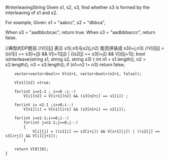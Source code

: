 #InterleavingString
Given s1, s2, s3, find whether s3 is formed by the interleaving of s1 and s2.

For example,
Given:
s1 = "aabcc",
s2 = "dbbca",

When s3 = "aadbbcbcac", return true.
When s3 = "aadbbbaccc", return false.


//典型的DP题目
//V[i][j]  表示 s1(i,n1)与s2(j,n2) 能否拼装成 s3(i+j,n3)
//V[i][j] = ((s1[i] == s3[i+j]) && V[i+1][j]) | ((s2[j] == s3[i+j]) && V[i][j+1]);
bool isInterleave(string s1, string s2, string s3) {
        int n1 = s1.length(), n2 = s2.length(), n3 = s3.length();
        if (n1+n2 != n3) return false;

        vector<vector<bool>> V(n1+1, vector<bool>(n2+1, false));
        
        V[n1][n2] =true;
        
        for(int i=n1-1 ; i>=0 ;i--)
            V[i][n2] = V[i+1][n2] && (s3[n2+i] == s1[i]) ;
        
        for(int i= n2-1 ;i>=0;i--)
            V[n1][i] = V[n1][i+1] && (s3[n1+i] == s2[i]);
            
        for(int i=n1-1;i>=0;i--)
            for(int j=n2-1;j>=0;j--)
            {
                V[i][j] = ((s1[i] == s3[i+j]) && V[i+1][j]) | ((s2[j] == s3[i+j]) && V[i][j+1]);
            }
        
        return V[0][0];
    }

